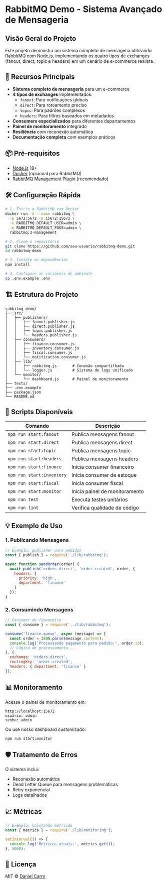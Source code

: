# RabbitMQ Demo - Sistema Avançado de Mensageria

## Visão Geral do Projeto

Este projeto demonstra um sistema completo de mensageria utilizando RabbitMQ com Node.js, implementando os quatro tipos de exchanges (fanout, direct, topic e headers) em um cenário de e-commerce realista.

## 🚀 Recursos Principais

- **Sistema completo de mensageria** para um e-commerce
- **4 tipos de exchanges** implementados:
  - `fanout`: Para notificações globais
  - `direct`: Para roteamento preciso
  - `topic`: Para padrões complexos
  - `headers`: Para filtros baseados em metadados
- **Consumers especializados** para diferentes departamentos
- **Painel de monitoramento** integrado
- **Resiliência** com reconexão automática
- **Documentação completa** com exemplos práticos

## 📦 Pré-requisitos

- [Node.js](https://nodejs.org/) 18+
- [Docker](https://www.docker.com/) (opcional para RabbitMQ)
- [RabbitMQ Management Plugin](https://www.rabbitmq.com/management.html) (recomendado)

## 🛠️ Configuração Rápida

```bash
# 1. Inicie o RabbitMQ com Docker
docker run -d --name rabbitmq \
  -p 5672:5672 -p 15672:15672 \
  -e RABBITMQ_DEFAULT_USER=admin \
  -e RABBITMQ_DEFAULT_PASS=admin \
  rabbitmq:3-management

# 2. Clone o repositório
git clone https://github.com/seu-usuario/rabbitmq-demo.git
cd rabbitmq-demo

# 3. Instale as dependências
npm install

# 4. Configure as variáveis de ambiente
cp .env.example .env
```

## 🏗️ Estrutura do Projeto

```
rabbitmq-demo/
├── src/
│   ├── publishers/
│   │   ├── fanout.publisher.js
│   │   ├── direct.publisher.js
│   │   ├── topic.publisher.js
│   │   └── headers.publisher.js
│   ├── consumers/
│   │   ├── finance.consumer.js
│   │   ├── inventory.consumer.js
│   │   ├── fiscal.consumer.js
│   │   └── notification.consumer.js
│   ├── lib/
│   │   ├── rabbitmq.js       # Conexão compartilhada
│   │   └── logger.js         # Sistema de logs unificado
│   └── monitor/
│       └── dashboard.js      # Painel de monitoramento
├── tests/
├── .env.example
├── package.json
└── README.md
```

## 📜 Scripts Disponíveis

| Comando | Descrição |
|---------|-----------|
| `npm run start:fanout` | Publica mensagens fanout |
| `npm run start:direct` | Publica mensagens direct |
| `npm run start:topic` | Publica mensagens topic |
| `npm run start:headers` | Publica mensagens headers |
| `npm run start:finance` | Inicia consumer financeiro |
| `npm run start:inventory` | Inicia consumer de estoque |
| `npm run start:fiscal` | Inicia consumer fiscal |
| `npm run start:monitor` | Inicia painel de monitoramento |
| `npm run test` | Executa testes unitários |
| `npm run lint` | Verifica qualidade de código |

## 💡 Exemplo de Uso

### 1. Publicando Mensagens

```javascript
// Exemplo: publisher para pedidos
const { publish } = require('./lib/rabbitmq');

async function sendOrder(order) {
  await publish('orders.direct', 'order.created', order, {
    headers: {
      priority: 'high',
      department: 'finance'
    }
  });
}
```

### 2. Consumindo Mensagens

```javascript
// Consumer de financeiro
const { consume } = require('../lib/rabbitmq');

consume('finance.queue', async (message) => {
  const order = JSON.parse(message.content);
  console.log('Processando pagamento para pedido:', order.id);
  // Lógica de processamento...
}, { 
  exchange: 'orders.direct',
  routingKey: 'order.created',
  headers: { department: 'finance' }
});
```

## 📊 Monitoramento

Acesse o painel de monitoramento em:
```
http://localhost:15672
usuário: admin
senha: admin
```

Ou use nosso dashboard customizado:
```bash
npm run start:monitor
```

## 🛡️ Tratamento de Erros

O sistema inclui:
- Reconexão automática
- Dead Letter Queue para mensagens problemáticas
- Retry exponencial
- Logs detalhados

## 📈 Métricas

```javascript
// Exemplo: Coletando métricas
const { metrics } = require('./lib/monitoring');

setInterval(() => {
  console.log('Métricas atuais:', metrics.get());
}, 5000);
```



## 📄 Licença

MIT © [Daniel Carro](https://github.com/seu-usuario)